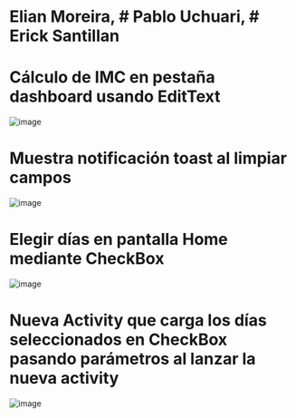 # Elian Moreira, # Pablo Uchuari, # Erick Santillan

# Cálculo de IMC en pestaña dashboard usando EditText
![image](https://github.com/Elian027/ProyectoKotlin/assets/117754199/d4441eec-c132-4716-9c15-97a941036566)

# Muestra notificación toast al limpiar campos
![image](https://github.com/Elian027/ProyectoKotlin/assets/117754199/5f8b62b8-430b-44c5-9381-d94cdaa5110a)

# Elegir días en pantalla Home mediante CheckBox
![image](https://github.com/Elian027/ProyectoKotlin/assets/117754199/557709a3-02c4-490e-ae70-67771509b750)

# Nueva Activity que carga los días seleccionados en CheckBox pasando parámetros al lanzar la nueva activity
![image](https://github.com/Elian027/ProyectoKotlin/assets/117754199/c099d91b-d5b6-4764-a333-5292ce287849)
